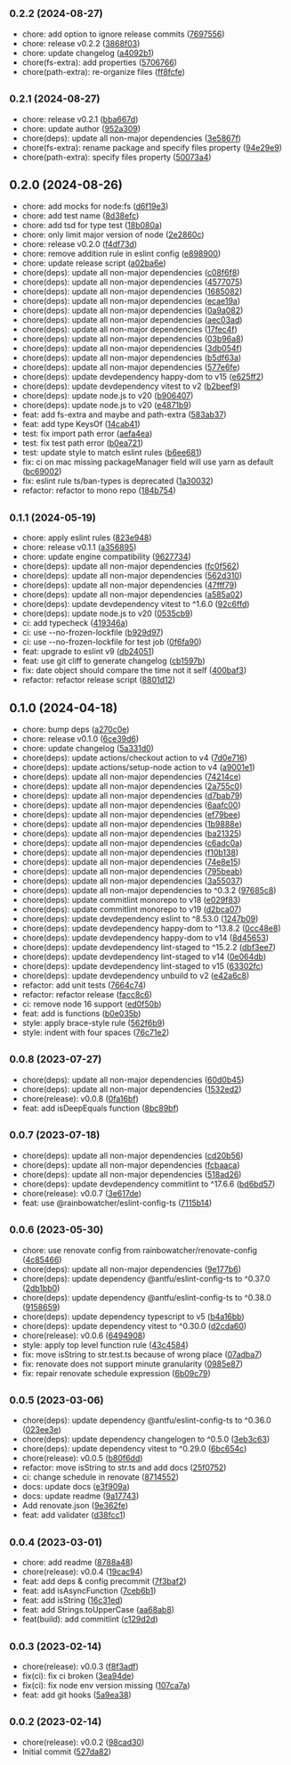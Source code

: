 ## <small>0.2.2 (2024-08-27)</small>

* chore: add option to ignore release commits ([7697556](https://github.com/rainbowatcher/js-utils/commit/7697556))
* chore: release v0.2.2 ([3868f03](https://github.com/rainbowatcher/js-utils/commit/3868f03))
* chore: update changelog ([a4092b1](https://github.com/rainbowatcher/js-utils/commit/a4092b1))
* chore(fs-extra): add properties ([5706766](https://github.com/rainbowatcher/js-utils/commit/5706766))
* chore(path-extra): re-organize files ([ff8fcfe](https://github.com/rainbowatcher/js-utils/commit/ff8fcfe))



## <small>0.2.1 (2024-08-27)</small>

* chore: release v0.2.1 ([bba667d](https://github.com/rainbowatcher/js-utils/commit/bba667d))
* chore: update author ([952a309](https://github.com/rainbowatcher/js-utils/commit/952a309))
* chore(deps): update all non-major dependencies ([3e5867f](https://github.com/rainbowatcher/js-utils/commit/3e5867f))
* chore(fs-extra): rename package and specify files property ([94e29e9](https://github.com/rainbowatcher/js-utils/commit/94e29e9))
* chore(path-extra): specify files property ([50073a4](https://github.com/rainbowatcher/js-utils/commit/50073a4))



## 0.2.0 (2024-08-26)

* chore: add mocks for node:fs ([d6f19e3](https://github.com/rainbowatcher/js-utils/commit/d6f19e3))
* chore: add test name ([8d38efc](https://github.com/rainbowatcher/js-utils/commit/8d38efc))
* chore: add tsd for type test ([18b080a](https://github.com/rainbowatcher/js-utils/commit/18b080a))
* chore: only limit major version of node ([2e2860c](https://github.com/rainbowatcher/js-utils/commit/2e2860c))
* chore: release v0.2.0 ([f4df73d](https://github.com/rainbowatcher/js-utils/commit/f4df73d))
* chore: remove addition rule in eslint config ([e898900](https://github.com/rainbowatcher/js-utils/commit/e898900))
* chore: update release script ([a02ba6e](https://github.com/rainbowatcher/js-utils/commit/a02ba6e))
* chore(deps): update all non-major dependencies ([c08f6f8](https://github.com/rainbowatcher/js-utils/commit/c08f6f8))
* chore(deps): update all non-major dependencies ([4577075](https://github.com/rainbowatcher/js-utils/commit/4577075))
* chore(deps): update all non-major dependencies ([1685082](https://github.com/rainbowatcher/js-utils/commit/1685082))
* chore(deps): update all non-major dependencies ([ecae19a](https://github.com/rainbowatcher/js-utils/commit/ecae19a))
* chore(deps): update all non-major dependencies ([0a9a082](https://github.com/rainbowatcher/js-utils/commit/0a9a082))
* chore(deps): update all non-major dependencies ([aec03ad](https://github.com/rainbowatcher/js-utils/commit/aec03ad))
* chore(deps): update all non-major dependencies ([17fec4f](https://github.com/rainbowatcher/js-utils/commit/17fec4f))
* chore(deps): update all non-major dependencies ([03b96a8](https://github.com/rainbowatcher/js-utils/commit/03b96a8))
* chore(deps): update all non-major dependencies ([3db054f](https://github.com/rainbowatcher/js-utils/commit/3db054f))
* chore(deps): update all non-major dependencies ([b5df63a](https://github.com/rainbowatcher/js-utils/commit/b5df63a))
* chore(deps): update all non-major dependencies ([577e6fe](https://github.com/rainbowatcher/js-utils/commit/577e6fe))
* chore(deps): update devdependency happy-dom to v15 ([e625ff2](https://github.com/rainbowatcher/js-utils/commit/e625ff2))
* chore(deps): update devdependency vitest to v2 ([b2beef9](https://github.com/rainbowatcher/js-utils/commit/b2beef9))
* chore(deps): update node.js to v20 ([b906407](https://github.com/rainbowatcher/js-utils/commit/b906407))
* chore(deps): update node.js to v20 ([e4871b9](https://github.com/rainbowatcher/js-utils/commit/e4871b9))
* feat: add fs-extra and maybe and path-extra ([583ab37](https://github.com/rainbowatcher/js-utils/commit/583ab37))
* feat: add type KeysOf ([14cab41](https://github.com/rainbowatcher/js-utils/commit/14cab41))
* test: fix import path error ([aefa4ea](https://github.com/rainbowatcher/js-utils/commit/aefa4ea))
* test: fix test path error ([b0ea721](https://github.com/rainbowatcher/js-utils/commit/b0ea721))
* test: update style to match eslint rules ([b6ee681](https://github.com/rainbowatcher/js-utils/commit/b6ee681))
* fix: ci on mac missing packageManager field will use yarn as default ([bc69002](https://github.com/rainbowatcher/js-utils/commit/bc69002))
* fix: eslint rule ts/ban-types is deprecated ([1a30032](https://github.com/rainbowatcher/js-utils/commit/1a30032))
* refactor: refactor to mono repo ([184b754](https://github.com/rainbowatcher/js-utils/commit/184b754))



## <small>0.1.1 (2024-05-19)</small>

* chore: apply eslint rules ([823e948](https://github.com/rainbowatcher/js-utils/commit/823e948))
* chore: release v0.1.1 ([a356895](https://github.com/rainbowatcher/js-utils/commit/a356895))
* chore: update engine compatibility ([9627734](https://github.com/rainbowatcher/js-utils/commit/9627734))
* chore(deps): update all non-major dependencies ([fc0f562](https://github.com/rainbowatcher/js-utils/commit/fc0f562))
* chore(deps): update all non-major dependencies ([562d310](https://github.com/rainbowatcher/js-utils/commit/562d310))
* chore(deps): update all non-major dependencies ([47fff79](https://github.com/rainbowatcher/js-utils/commit/47fff79))
* chore(deps): update all non-major dependencies ([a585a02](https://github.com/rainbowatcher/js-utils/commit/a585a02))
* chore(deps): update devdependency vitest to ^1.6.0 ([92c6ffd](https://github.com/rainbowatcher/js-utils/commit/92c6ffd))
* chore(deps): update node.js to v20 ([0535cb9](https://github.com/rainbowatcher/js-utils/commit/0535cb9))
* ci: add typecheck ([419346a](https://github.com/rainbowatcher/js-utils/commit/419346a))
* ci: use --no-frozen-lockfile ([b929d97](https://github.com/rainbowatcher/js-utils/commit/b929d97))
* ci: use --no-frozen-lockfile for test job ([0f6fa90](https://github.com/rainbowatcher/js-utils/commit/0f6fa90))
* feat: upgrade to eslint v9 ([db24051](https://github.com/rainbowatcher/js-utils/commit/db24051))
* feat: use git cliff to generate changelog ([cb1597b](https://github.com/rainbowatcher/js-utils/commit/cb1597b))
* fix: date object should compare the time not it self ([400baf3](https://github.com/rainbowatcher/js-utils/commit/400baf3))
* refactor: refactor release script ([8801d12](https://github.com/rainbowatcher/js-utils/commit/8801d12))



## 0.1.0 (2024-04-18)

* chore: bump deps ([a270c0e](https://github.com/rainbowatcher/js-utils/commit/a270c0e))
* chore: release v0.1.0 ([6ce39d6](https://github.com/rainbowatcher/js-utils/commit/6ce39d6))
* chore: update changelog ([5a331d0](https://github.com/rainbowatcher/js-utils/commit/5a331d0))
* chore(deps): update actions/checkout action to v4 ([7d0e716](https://github.com/rainbowatcher/js-utils/commit/7d0e716))
* chore(deps): update actions/setup-node action to v4 ([a9001e1](https://github.com/rainbowatcher/js-utils/commit/a9001e1))
* chore(deps): update all non-major dependencies ([74214ce](https://github.com/rainbowatcher/js-utils/commit/74214ce))
* chore(deps): update all non-major dependencies ([2a755c0](https://github.com/rainbowatcher/js-utils/commit/2a755c0))
* chore(deps): update all non-major dependencies ([d7bab79](https://github.com/rainbowatcher/js-utils/commit/d7bab79))
* chore(deps): update all non-major dependencies ([6aafc00](https://github.com/rainbowatcher/js-utils/commit/6aafc00))
* chore(deps): update all non-major dependencies ([ef79bee](https://github.com/rainbowatcher/js-utils/commit/ef79bee))
* chore(deps): update all non-major dependencies ([1b9888e](https://github.com/rainbowatcher/js-utils/commit/1b9888e))
* chore(deps): update all non-major dependencies ([ba21325](https://github.com/rainbowatcher/js-utils/commit/ba21325))
* chore(deps): update all non-major dependencies ([c6adc0a](https://github.com/rainbowatcher/js-utils/commit/c6adc0a))
* chore(deps): update all non-major dependencies ([f10b138](https://github.com/rainbowatcher/js-utils/commit/f10b138))
* chore(deps): update all non-major dependencies ([74e8e15](https://github.com/rainbowatcher/js-utils/commit/74e8e15))
* chore(deps): update all non-major dependencies ([795beab](https://github.com/rainbowatcher/js-utils/commit/795beab))
* chore(deps): update all non-major dependencies ([3a55037](https://github.com/rainbowatcher/js-utils/commit/3a55037))
* chore(deps): update all non-major dependencies to ^0.3.2 ([97685c8](https://github.com/rainbowatcher/js-utils/commit/97685c8))
* chore(deps): update commitlint monorepo to v18 ([e029f83](https://github.com/rainbowatcher/js-utils/commit/e029f83))
* chore(deps): update commitlint monorepo to v19 ([d2bca07](https://github.com/rainbowatcher/js-utils/commit/d2bca07))
* chore(deps): update devdependency eslint to ^8.53.0 ([1247b09](https://github.com/rainbowatcher/js-utils/commit/1247b09))
* chore(deps): update devdependency happy-dom to ^13.8.2 ([0cc48e8](https://github.com/rainbowatcher/js-utils/commit/0cc48e8))
* chore(deps): update devdependency happy-dom to v14 ([8d45653](https://github.com/rainbowatcher/js-utils/commit/8d45653))
* chore(deps): update devdependency lint-staged to ^15.2.2 ([dbf3ee7](https://github.com/rainbowatcher/js-utils/commit/dbf3ee7))
* chore(deps): update devdependency lint-staged to v14 ([0e064db](https://github.com/rainbowatcher/js-utils/commit/0e064db))
* chore(deps): update devdependency lint-staged to v15 ([63302fc](https://github.com/rainbowatcher/js-utils/commit/63302fc))
* chore(deps): update devdependency unbuild to v2 ([e42a6c8](https://github.com/rainbowatcher/js-utils/commit/e42a6c8))
* refactor: add unit tests ([7664c74](https://github.com/rainbowatcher/js-utils/commit/7664c74))
* refactor: refactor release ([facc8c6](https://github.com/rainbowatcher/js-utils/commit/facc8c6))
* ci: remove node 16 support ([ed0f50b](https://github.com/rainbowatcher/js-utils/commit/ed0f50b))
* feat: add is functions ([b0e035b](https://github.com/rainbowatcher/js-utils/commit/b0e035b))
* style: apply brace-style rule ([562f6b9](https://github.com/rainbowatcher/js-utils/commit/562f6b9))
* style: indent with four spaces ([76c71e2](https://github.com/rainbowatcher/js-utils/commit/76c71e2))



## <small>0.0.8 (2023-07-27)</small>

* chore(deps): update all non-major dependencies ([60d0b45](https://github.com/rainbowatcher/js-utils/commit/60d0b45))
* chore(deps): update all non-major dependencies ([1532ed2](https://github.com/rainbowatcher/js-utils/commit/1532ed2))
* chore(release): v0.0.8 ([0fa16bf](https://github.com/rainbowatcher/js-utils/commit/0fa16bf))
* feat: add isDeepEquals function ([8bc89bf](https://github.com/rainbowatcher/js-utils/commit/8bc89bf))



## <small>0.0.7 (2023-07-18)</small>

* chore(deps): update all non-major dependencies ([cd20b56](https://github.com/rainbowatcher/js-utils/commit/cd20b56))
* chore(deps): update all non-major dependencies ([fcbaaca](https://github.com/rainbowatcher/js-utils/commit/fcbaaca))
* chore(deps): update all non-major dependencies ([518ad26](https://github.com/rainbowatcher/js-utils/commit/518ad26))
* chore(deps): update devdependency commitlint to ^17.6.6 ([bd6bd57](https://github.com/rainbowatcher/js-utils/commit/bd6bd57))
* chore(release): v0.0.7 ([3e617de](https://github.com/rainbowatcher/js-utils/commit/3e617de))
* feat: use @rainbowatcher/eslint-config-ts ([7115b14](https://github.com/rainbowatcher/js-utils/commit/7115b14))



## <small>0.0.6 (2023-05-30)</small>

* chore: use renovate config from rainbowatcher/renovate-config ([4c85466](https://github.com/rainbowatcher/js-utils/commit/4c85466))
* chore(deps): update all non-major dependencies ([9e177b6](https://github.com/rainbowatcher/js-utils/commit/9e177b6))
* chore(deps): update dependency @antfu/eslint-config-ts to ^0.37.0 ([2db1bb0](https://github.com/rainbowatcher/js-utils/commit/2db1bb0))
* chore(deps): update dependency @antfu/eslint-config-ts to ^0.38.0 ([9158659](https://github.com/rainbowatcher/js-utils/commit/9158659))
* chore(deps): update dependency typescript to v5 ([b4a16bb](https://github.com/rainbowatcher/js-utils/commit/b4a16bb))
* chore(deps): update dependency vitest to ^0.30.0 ([d2cda60](https://github.com/rainbowatcher/js-utils/commit/d2cda60))
* chore(release): v0.0.6 ([6494908](https://github.com/rainbowatcher/js-utils/commit/6494908))
* style: apply top level function rule ([43c4584](https://github.com/rainbowatcher/js-utils/commit/43c4584))
* fix: move isString to str.test.ts because of wrong place ([07adba7](https://github.com/rainbowatcher/js-utils/commit/07adba7))
* fix: renovate does not support minute granularity ([0985e87](https://github.com/rainbowatcher/js-utils/commit/0985e87))
* fix: repair renovate schedule expression ([6b09c79](https://github.com/rainbowatcher/js-utils/commit/6b09c79))



## <small>0.0.5 (2023-03-06)</small>

* chore(deps): update dependency @antfu/eslint-config-ts to ^0.36.0 ([023ee3e](https://github.com/rainbowatcher/js-utils/commit/023ee3e))
* chore(deps): update dependency changelogen to ^0.5.0 ([3eb3c63](https://github.com/rainbowatcher/js-utils/commit/3eb3c63))
* chore(deps): update dependency vitest to ^0.29.0 ([6bc654c](https://github.com/rainbowatcher/js-utils/commit/6bc654c))
* chore(release): v0.0.5 ([b80f6dd](https://github.com/rainbowatcher/js-utils/commit/b80f6dd))
* refactor: move isString to str.ts and add docs ([25f0752](https://github.com/rainbowatcher/js-utils/commit/25f0752))
* ci: change schedule in renovate ([8714552](https://github.com/rainbowatcher/js-utils/commit/8714552))
* docs: update docs ([e3f909a](https://github.com/rainbowatcher/js-utils/commit/e3f909a))
* docs: update readme ([9a17743](https://github.com/rainbowatcher/js-utils/commit/9a17743))
* Add renovate.json ([9e362fe](https://github.com/rainbowatcher/js-utils/commit/9e362fe))
* feat: add validater ([d38fcc1](https://github.com/rainbowatcher/js-utils/commit/d38fcc1))



## <small>0.0.4 (2023-03-01)</small>

* chore: add readme ([8788a48](https://github.com/rainbowatcher/js-utils/commit/8788a48))
* chore(release): v0.0.4 ([19cac94](https://github.com/rainbowatcher/js-utils/commit/19cac94))
* feat: add deps & config precommit ([7f3baf2](https://github.com/rainbowatcher/js-utils/commit/7f3baf2))
* feat: add isAsyncFunction ([7ceb6b1](https://github.com/rainbowatcher/js-utils/commit/7ceb6b1))
* feat: add isString ([16c31ed](https://github.com/rainbowatcher/js-utils/commit/16c31ed))
* feat: add Strings.toUpperCase ([aa68ab8](https://github.com/rainbowatcher/js-utils/commit/aa68ab8))
* feat(build): add commitlint ([c129d2d](https://github.com/rainbowatcher/js-utils/commit/c129d2d))



## <small>0.0.3 (2023-02-14)</small>

* chore(release): v0.0.3 ([f8f3adf](https://github.com/rainbowatcher/js-utils/commit/f8f3adf))
* fix(ci): fix ci broken ([3ea94de](https://github.com/rainbowatcher/js-utils/commit/3ea94de))
* fix(ci): fix node env version missing ([107ca7a](https://github.com/rainbowatcher/js-utils/commit/107ca7a))
* feat: add git hooks ([5a9ea38](https://github.com/rainbowatcher/js-utils/commit/5a9ea38))



## <small>0.0.2 (2023-02-14)</small>

* chore(release): v0.0.2 ([98cad30](https://github.com/rainbowatcher/js-utils/commit/98cad30))
* Initial commit ([527da82](https://github.com/rainbowatcher/js-utils/commit/527da82))



